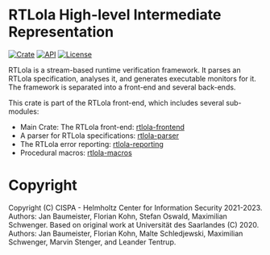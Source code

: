 # RTLola High-level Intermediate Representation
[![Crate](https://img.shields.io/crates/v/rtlola-hir.svg)](https://crates.io/crates/rtlola-hir)
[![API](https://docs.rs/rtlola-hir/badge.svg)](https://docs.rs/rtlola-hir)
[![License](https://img.shields.io/crates/l/rtlola-hir)](https://crates.io/crates/rtlola-hir)

RTLola is a stream-based runtime verification framework.  It parses an RTLola specification, analyses it, and generates executable monitors for it.
The framework is separated into a front-end and several back-ends.

This crate is part of the RTLola front-end, which includes several sub-modules:
* Main Crate: The RTLola front-end: [rtlola-frontend](https://crates.io/crates/rtlola-frontend) 
* A parser for RTLola specifications: [rtlola-parser](https://crates.io/crates/rtlola-parser) 
* The RTLola error reporting: [rtlola-reporting](https://crates.io/crates/rtlola-reporting)
* Procedural macros: [rtlola-macros](https://crates.io/crates/rtlola-macros)

# Copyright
Copyright (C) CISPA - Helmholtz Center for Information Security 2021-2023.  Authors: Jan Baumeister, Florian Kohn, Stefan Oswald, Maximilian Schwenger.
Based on original work at Universität des Saarlandes (C) 2020.  Authors: Jan Baumeister, Florian Kohn, Malte Schledjewski, Maximilian Schwenger, Marvin Stenger, and Leander Tentrup.